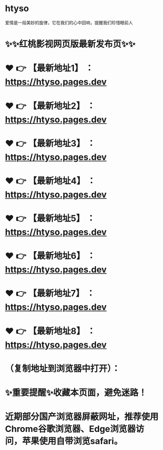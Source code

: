 # htyso
爱情是一段美妙的旋律，它在我们的心中回响，提醒我们珍惜眼前人

# ✨✨红桃影视网页版最新发布页✨✨
# ❤️ 👉 【最新地址1】 ：https://htyso.pages.dev
# ❤️ 👉 【最新地址2】 ：https://htyso.pages.dev
# ❤️ 👉 【最新地址3】 ：https://htyso.pages.dev
# ❤️ 👉 【最新地址4】 ：https://htyso.pages.dev
# ❤️ 👉 【最新地址5】 ：https://htyso.pages.dev
# ❤️ 👉 【最新地址6】 ：https://htyso.pages.dev
# ❤️ 👉 【最新地址7】 ：https://htyso.pages.dev
# ❤️ 👉 【最新地址8】 ：https://htyso.pages.dev
# （复制地址到浏览器中打开）：
# ✨重要提醒✨收藏本页面，避免迷路！
# 近期部分国产浏览器屏蔽网址，推荐使用Chrome谷歌浏览器、Edge浏览器访问，苹果使用自带浏览safari。
